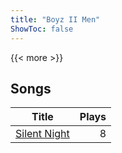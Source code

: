 ```yaml
---
title: "Boyz II Men"
ShowToc: false
---
```


{{< more >}}

## Songs
Title | Plays 
----- | -----: 
[Silent Night](/songs/silent-night) | 8

